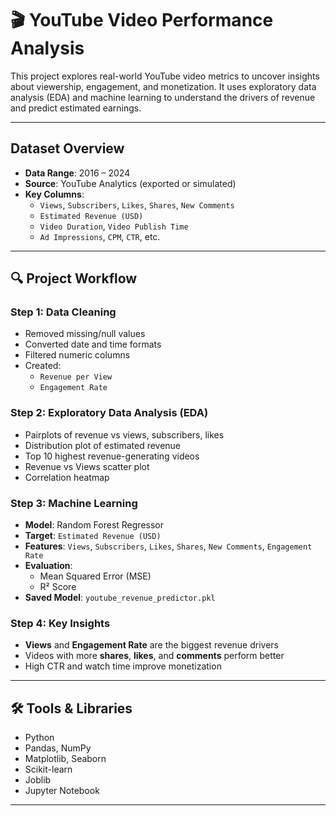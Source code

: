 # 🎬 YouTube Video Performance Analysis

This project explores real-world YouTube video metrics to uncover insights about viewership, engagement, and monetization. It uses exploratory data analysis (EDA) and machine learning to understand the drivers of revenue and predict estimated earnings.

---

##  Dataset Overview

- **Data Range**: 2016 – 2024  
- **Source**: YouTube Analytics (exported or simulated)  
- **Key Columns**:
  - `Views`, `Subscribers`, `Likes`, `Shares`, `New Comments`
  - `Estimated Revenue (USD)`
  - `Video Duration`, `Video Publish Time`
  - `Ad Impressions`, `CPM`, `CTR`, etc.

---

## 🔍 Project Workflow

###  Step 1: Data Cleaning
- Removed missing/null values
- Converted date and time formats
- Filtered numeric columns
- Created:
  - `Revenue per View`
  - `Engagement Rate`

###  Step 2: Exploratory Data Analysis (EDA)
- Pairplots of revenue vs views, subscribers, likes
- Distribution plot of estimated revenue
- Top 10 highest revenue-generating videos
- Revenue vs Views scatter plot
- Correlation heatmap

### Step 3: Machine Learning
- **Model**: Random Forest Regressor  
- **Target**: `Estimated Revenue (USD)`  
- **Features**: `Views`, `Subscribers`, `Likes`, `Shares`, `New Comments`, `Engagement Rate`  
- **Evaluation**:
  - Mean Squared Error (MSE)
  - R² Score
- **Saved Model**: `youtube_revenue_predictor.pkl`

###  Step 4: Key Insights
- **Views** and **Engagement Rate** are the biggest revenue drivers  
- Videos with more **shares**, **likes**, and **comments** perform better  
- High CTR and watch time improve monetization

---

## 🛠️ Tools & Libraries

- Python  
- Pandas, NumPy  
- Matplotlib, Seaborn  
- Scikit-learn  
- Joblib  
- Jupyter Notebook

---
